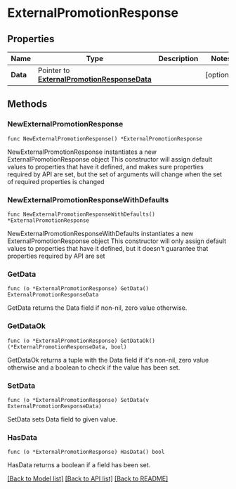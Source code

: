 # ExternalPromotionResponse

## Properties

Name | Type | Description | Notes
------------ | ------------- | ------------- | -------------
**Data** | Pointer to [**ExternalPromotionResponseData**](ExternalPromotionResponseData.md) |  | [optional] 

## Methods

### NewExternalPromotionResponse

`func NewExternalPromotionResponse() *ExternalPromotionResponse`

NewExternalPromotionResponse instantiates a new ExternalPromotionResponse object
This constructor will assign default values to properties that have it defined,
and makes sure properties required by API are set, but the set of arguments
will change when the set of required properties is changed

### NewExternalPromotionResponseWithDefaults

`func NewExternalPromotionResponseWithDefaults() *ExternalPromotionResponse`

NewExternalPromotionResponseWithDefaults instantiates a new ExternalPromotionResponse object
This constructor will only assign default values to properties that have it defined,
but it doesn't guarantee that properties required by API are set

### GetData

`func (o *ExternalPromotionResponse) GetData() ExternalPromotionResponseData`

GetData returns the Data field if non-nil, zero value otherwise.

### GetDataOk

`func (o *ExternalPromotionResponse) GetDataOk() (*ExternalPromotionResponseData, bool)`

GetDataOk returns a tuple with the Data field if it's non-nil, zero value otherwise
and a boolean to check if the value has been set.

### SetData

`func (o *ExternalPromotionResponse) SetData(v ExternalPromotionResponseData)`

SetData sets Data field to given value.

### HasData

`func (o *ExternalPromotionResponse) HasData() bool`

HasData returns a boolean if a field has been set.


[[Back to Model list]](../README.md#documentation-for-models) [[Back to API list]](../README.md#documentation-for-api-endpoints) [[Back to README]](../README.md)


